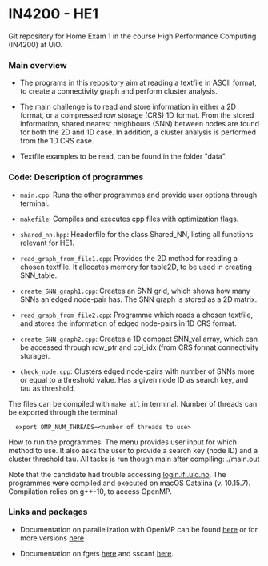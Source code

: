 # IN4200 - HE1
Git repository for Home Exam 1 in the course High Performance Computing (IN4200) at UiO.

### Main overview
* The programs in this repository aim at reading a textfile in ASCII format, to create a connectivity graph and perform cluster analysis.

* The main challenge is to read and store information in either a 2D format, or a compressed row storage (CRS) 1D format. From the stored information, shared nearest neighbours (SNN) between nodes are found for both the 2D and 1D case. In addition, a cluster analysis is performed from the 1D CRS case.

* Textfile examples to be read, can be found in the folder "data".

### Code: Description of programmes
- ```main.cpp```: Runs the other programmes and provide user options through terminal.

- ```makefile```: Compiles and executes cpp files with optimization flags.

-  ```shared_nn.hpp```: Headerfile for the class Shared_NN, listing all functions relevant for HE1.

- ```read_graph_from_file1.cpp```: Provides the 2D method for reading a chosen textfile. It   allocates memory for table2D, to be used in creating SNN_table.

- ```create_SNN_graph1.cpp```: Creates an SNN grid, which shows how many SNNs an edged node-pair has. The SNN graph is stored as a 2D matrix.


- ```read_graph_from_file2.cpp```: Programme which reads a chosen textfile, and stores the information of edged node-pairs in 1D CRS format.

- ```create_SNN_graph2.cpp```: Creates a 1D compact SNN_val array, which can be accessed through row_ptr and col_idx (from CRS format connectivity storage).
- ```check_node.cpp```: Clusters edged node-pairs with number of SNNs more or equal to a threshold value. Has a given node ID as search key, and tau as threshold.


The files can be compiled with ```make all``` in terminal. Number of threads can be exported through the terminal:

```
  export OMP_NUM_THREADS=<number of threads to use>
```

How to run the programmes: The menu provides user input for which method to use. It also asks the user to provide a search key (node ID) and a cluster threshold tau. All tasks is run though main after compiling: ./main.out

Note that the candidate had trouble accessing [login.ifi.uio.no](login.ifi.uio.no). The programmes were compiled and executed on macOS Catalina (v. 10.15.7). Compilation relies on g++-10, to access OpenMP.

### Links and packages

- Documentation on parallelization with OpenMP can be found [here](https://www.openmp.org/wp-content/uploads/OpenMP-4.5-1115-CPP-web.pdf) or for more versions [here](https://www.openmp.org/resources/refguides/)

- Documentation on fgets [here](https://www.cplusplus.com/reference/cstdio/fgets/) and sscanf [here](https://www.cplusplus.com/reference/cstdio/sscanf/?kw=sscanf).
